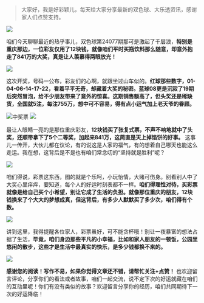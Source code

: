 > 大家好，我是好彩颖儿，每天给大家分享最新的双色球、大乐透资讯，感谢家人们点赞支持。

![](https://cdn.jsdelivr.net/gh/wangwenjie1314/PicCDN/2024-7-8/1720400670829-image.png)

咱们今天聊聊最近的热乎事儿，双色球第24077期那可是激起了千层浪，**特别是重庆那边，一位彩友仅用了12块钱，就像咱们平时买瓶饮料那么随意，却意外抱走了841万的大奖，真是让人羡慕得两眼放光！**

![](https://cdn.jsdelivr.net/gh/wangwenjie1314/PicCDN/2024-7-8/1720400700945-image.png)


这次开奖，号码一公布，彩友们的心啊，就跟坐过山车似的。**红球那些数字，01-04-06-14-17-22，看着平平无奇，却藏着大奖的秘密。蓝球08更是沉寂了19期后突然冒泡，给不少朋友带来了意外的惊喜。这期销售额高了，但头奖还是稀缺货，全国就5注，每注755万，想中可不容易，得有点小运气加上老天爷的眷顾。**


![中奖票](https://cdn.jsdelivr.net/gh/wangwenjie1314/PicCDN/2024-7-8/1720402101323-image.png)
![](https://cdn.jsdelivr.net/gh/wangwenjie1314/PicCDN/2024-7-8/1720400686822-image.png)


最让人眼睛一亮的是那位重庆彩友，**12块钱买了张复式票，不声不响地就中了头奖，还顺带拿下了5个二等奖，加起来841万，这简直是天上掉馅饼的好事。** 这事儿一传开，大伙儿都在议论，有的说这是人家的福气，有的想着自己哪天也能这么走运。我在想，这背后是不是也有咱们常念叨的“坚持就是胜利”呢？


![](https://cdn.jsdelivr.net/gh/wangwenjie1314/PicCDN/2024-7-8/1720402317540-image.png)

咱们得说，彩票这东西，图的就是个乐呵，小玩怡情，大赌可伤身。别看别人中了大奖心里痒痒，要知道，每个人的好运时刻表都不一样。**咱们得理性对待，买彩票就像是给自己买个小希望，别让它成了生活的负担。就像那位重庆的朋友，12块钱换来了个大大的梦想成真，但这背后，有多少人默默买了多少次，咱们得有个数。**


![](https://cdn.jsdelivr.net/gh/wangwenjie1314/PicCDN/2024-7-8/1720402289277-image.png)


讲到这里，我得提醒各位家人，彩票虽好，可不能贪杯哦！别让一夜暴富的想法占据了生活，**毕竟，咱们身边那些平凡的小幸福，比如和家人朋友的一顿饭，公园里悠闲的散步，这些才是生活中最真实的快乐，是多少钱都换不来的。**


![](https://cdn.jsdelivr.net/gh/wangwenjie1314/PicCDN/2024-7-8/1720402334062-image.png)


**感谢您的阅读！写作不易，如果你觉得文章还不错，请帮忙关注+点赞！** 也欢迎留言评论，分享你们的看法或者故事，咱们一起交流，说不定下次的好运就藏在咱们的互动里呢！你们有没有类似的故事？欢迎留言分享你的经历，咱们共同期待下一次的好运降临！